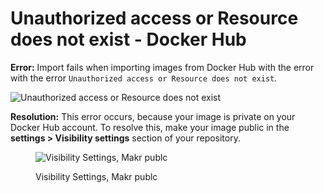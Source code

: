 # Unauthorized access or Resource does not exist - Docker Hub

**Error:** Import fails when importing images from Docker Hub with the error with the error `Unauthorized access or Resource does not exist`_._

![Unauthorized access or Resource does not exist ](../../../.gitbook/assets/screen-shot-2021-04-28-at-2.13.11-am.png)

**Resolution:** This error occurs, because your image is private on your Docker Hub account. To resolve this, make your image public in the **settings > Visibility settings** section of your repository.

<figure><img src="../../../.gitbook/assets/screen-shot-2021-04-28-at-2.24.55-am.png" alt="Visibility Settings, Makr publc"><figcaption><p>Visibility Settings, Makr publc</p></figcaption></figure>
